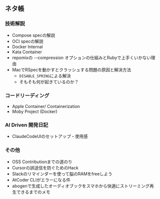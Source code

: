 ## ネタ帳

### 技術解説
- Compose specの解説
- OCI specの解説
- Docker Internal
- Kata Container
- repomixの --compression オプションの仕組みとRubyで上手くいかない理由
- MacでRSpecを動かすとクラッシュする問題の原因と解決方法
  -  `DISABLE_SPRING`による解決
  -  そもそも何が起きているのか？

### コードリーディング
- Apple Container/ Containerization
- Moby Project (Docker)

### AI Driven 開発日記
- ClaudeCodeUIのセットアップ・使用感

### その他
- OSS Contributionまでの道のり
- Cursorの誤送信を防ぐためのHack
- Slackのリマインダーを使って脳のRAMをfreeしよう
- AtCoder CLIがエラーになる件
- abogenで生成したオーディオブックをスマホから快適にストリーミング再生できるまでのメモ
